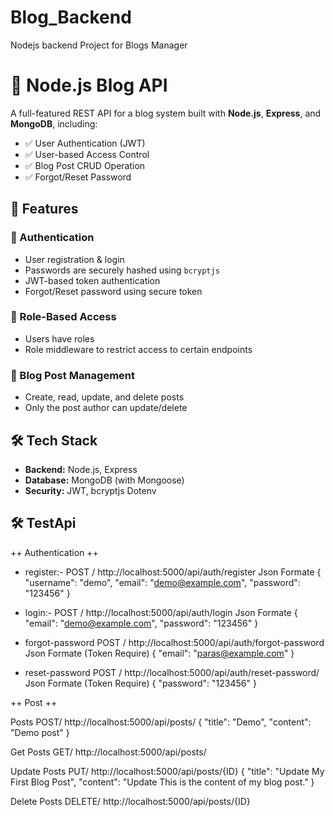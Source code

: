 # Blog_Backend
Nodejs backend Project for Blogs Manager

# 📝 Node.js Blog API

A full-featured REST API for a blog system built with **Node.js**, **Express**, and **MongoDB**, including:

- ✅ User Authentication (JWT)
- ✅ User-based Access Control
- ✅ Blog Post CRUD Operation
- ✅ Forgot/Reset Password

## 🚀 Features

### 👤 Authentication
- User registration & login
- Passwords are securely hashed using `bcryptjs`
- JWT-based token authentication
- Forgot/Reset password using secure token

### 🔐 Role-Based Access
- Users have roles
- Role middleware to restrict access to certain endpoints

### 🧾 Blog Post Management
- Create, read, update, and delete posts
- Only the post author can update/delete

## 🛠 Tech Stack

- **Backend:** Node.js, Express
- **Database:** MongoDB (with Mongoose)
- **Security:** JWT, bcryptjs Dotenv

## 🛠 TestApi 

++ Authentication ++

* register:- POST / http://localhost:5000/api/auth/register
Json Formate
{
  "username": "demo",
  "email": "demo@example.com",
  "password": "123456"
}

* login:- POST / http://localhost:5000/api/auth/login 
Json Formate
{
  "email": "demo@example.com",
  "password": "123456"
}

* forgot-password POST / http://localhost:5000/api/auth/forgot-password
Json Formate (Token Require)
{
  "email": "paras@example.com"
}

* reset-password POST / http://localhost:5000/api/auth/reset-password/<token>
Json Formate (Token Require)
{
  "password": "123456"
}

++ Post ++

Posts POST/ http://localhost:5000/api/posts/
{
  "title": "Demo",
  "content": "Demo post"
}

Get Posts GET/ http://localhost:5000/api/posts/

Update Posts PUT/ http://localhost:5000/api/posts/{ID}
{
  "title": "Update My First Blog Post",
  "content": "Update This is the content of my blog post."
}

Delete Posts DELETE/ http://localhost:5000/api/posts/{ID}
